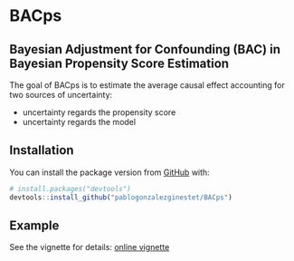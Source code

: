 
<!-- README.md is generated from README.Rmd. Please edit that file -->

# BACps

<!-- badges: start -->

<!-- badges: end -->
## Bayesian Adjustment for Confounding (BAC) in Bayesian Propensity Score Estimation

The goal of BACps is to estimate the average causal effect accounting for two sources of uncertainty:

<ul>
  <li>uncertainty regards the propensity score </li>
  <li> uncertainty regards the model </li>

</ul>

## Installation

You can install the package version from [GitHub](https://github.com/)
with:

``` r
# install.packages("devtools")
devtools::install_github("pablogonzalezginestet/BACps")
```

## Example

See the vignette for details: [online
vignette](https://pablogonzalezginestet.github.io/BACps/)
